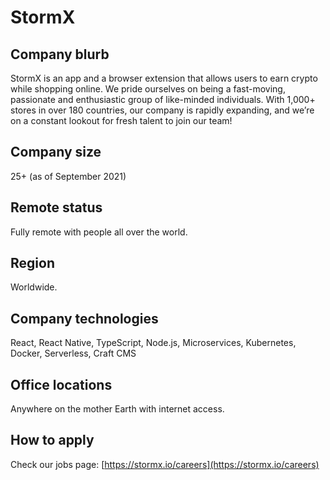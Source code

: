 # StormX

## Company blurb

StormX is an app and a browser extension that allows users to earn crypto while shopping online. We pride ourselves on being a fast-moving, passionate and enthusiastic group of like-minded individuals. With 1,000+ stores in over 180 countries, our company is rapidly expanding, and we’re on a constant lookout for fresh talent to join our team!

## Company size

25+ (as of September 2021)

## Remote status

Fully remote with people all over the world.

## Region

Worldwide.

## Company technologies

React, React Native, TypeScript, Node.js, Microservices, Kubernetes, Docker, Serverless, Craft CMS

## Office locations

Anywhere on the mother Earth with internet access.

## How to apply

Check our jobs page: [https://stormx.io/careers](https://stormx.io/careers)
